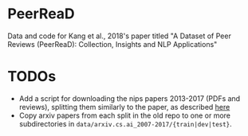 # PeerReaD
Data and code for Kang et al., 2018's paper titled "A Dataset of Peer Reviews (PeerReaD): Collection, Insights and NLP Applications"

# TODOs
* Add a script for downloading the nips papers 2013-2017 (PDFs and reviews), splitting them similarly to the paper, as described [here](./data/nips_2013-2016/README.md)
* Copy arxiv papers from each split in the old repo to one or more subdirectories in `data/arxiv.cs.ai_2007-2017/{train|dev|test}`.
